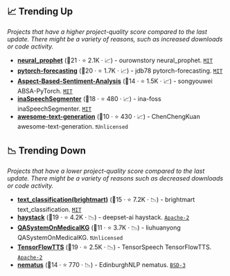 ## 📈 Trending Up

_Projects that have a higher project-quality score compared to the last update. There might be a variety of reasons, such as increased downloads or code activity._

- <b><a href="https://github.com/ourownstory/neural_prophet">neural_prophet</a></b> (🥇21 ·  ⭐ 2.1K · 📈) - ourownstory neural_prophet. <code><a href="http://bit.ly/34MBwT8">MIT</a></code>
- <b><a href="https://github.com/jdb78/pytorch-forecasting">pytorch-forecasting</a></b> (🥈20 ·  ⭐ 1.7K · 📈) - jdb78 pytorch-forecasting. <code><a href="http://bit.ly/34MBwT8">MIT</a></code>
- <b><a href="https://github.com/songyouwei/ABSA-PyTorch">Aspect-Based-Sentiment-Analysis</a></b> (🥇14 ·  ⭐ 1.5K · 📈) - songyouwei ABSA-PyTorch. <code><a href="http://bit.ly/34MBwT8">MIT</a></code>
- <b><a href="https://github.com/ina-foss/inaSpeechSegmenter">inaSpeechSegmenter</a></b> (🥈18 ·  ⭐ 480 · 📈) - ina-foss inaSpeechSegmenter. <code><a href="http://bit.ly/34MBwT8">MIT</a></code>
- <b><a href="https://github.com/ChenChengKuan/awesome-text-generation">awesome-text-generation</a></b> (🥉10 ·  ⭐ 430 · 📈) - ChenChengKuan awesome-text-generation. <code>❗Unlicensed</code>

## 📉 Trending Down

_Projects that have a lower project-quality score compared to the last update. There might be a variety of reasons such as decreased downloads or code activity._

- <b><a href="https://github.com/brightmart/text_classification">text_classification(brightmart)</a></b> (🥉15 ·  ⭐ 7.2K · 📉) - brightmart text_classification. <code><a href="http://bit.ly/34MBwT8">MIT</a></code>
- <b><a href="https://github.com/deepset-ai/haystack">haystack</a></b> (🥈19 ·  ⭐ 4.2K · 📉) - deepset-ai haystack. <code><a href="http://bit.ly/3nYMfla">Apache-2</a></code>
- <b><a href="https://github.com/liuhuanyong/QASystemOnMedicalKG">QASystemOnMedicalKG</a></b> (🥈11 ·  ⭐ 3.7K · 📉) - liuhuanyong QASystemOnMedicalKG. <code>❗Unlicensed</code>
- <b><a href="https://github.com/TensorSpeech/TensorFlowTTS">TensorFlowTTS</a></b> (🥇19 ·  ⭐ 2.5K · 📉) - TensorSpeech TensorFlowTTS. <code><a href="http://bit.ly/3nYMfla">Apache-2</a></code>
- <b><a href="https://github.com/EdinburghNLP/nematus">nematus</a></b> (🥉14 ·  ⭐ 770 · 📉) - EdinburghNLP nematus. <code><a href="http://bit.ly/3aKzpTv">BSD-3</a></code>


